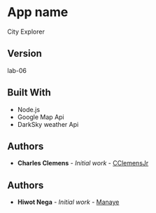 
# App name 

City Explorer

##  Version 
lab-06

## Built With

 * Node.js 
 * Google Map Api
 * DarkSky weather Api

## Authors

* **Charles Clemens** - *Initial work* - [CClemensJr](https://github.com/CClemensJr)
## Authors

* **Hiwot Nega** - *Initial work* - [Manaye](https://github.com/Manaye)

 
